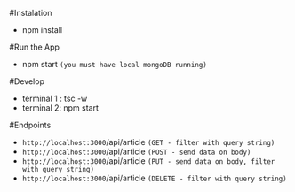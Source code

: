 #Instalation
* npm install

#Run the App
* npm start `(you must have local mongoDB running)`

#Develop
* terminal 1 : tsc -w
* terminal 2: npm start

#Endpoints
* `http://localhost:3000`/api/article `(GET - filter with query string)`
* `http://localhost:3000`/api/article `(POST - send data on body)`
* `http://localhost:3000`/api/article `(PUT - send data on body, filter with query string)`
* `http://localhost:3000`/api/article `(DELETE - filter with query string)`